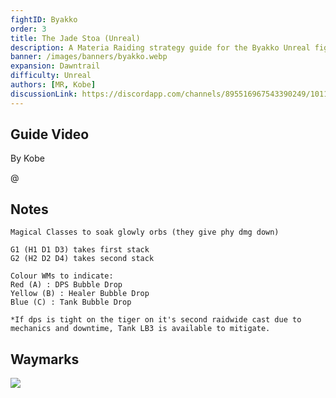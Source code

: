 ```yaml
---
fightID: Byakko
order: 3
title: The Jade Stoa (Unreal)
description: A Materia Raiding strategy guide for the Byakko Unreal fight in Final Fantasy XIV for the Materia Datacenter.
banner: /images/banners/byakko.webp
expansion: Dawntrail
difficulty: Unreal
authors: [MR, Kobe]
discussionLink: https://discordapp.com/channels/895516967543390249/1011883681222234182
---
```


## Guide Video
By Kobe

@[](https://youtu.be/fc8SmEmu5aw)

## Notes

```
Magical Classes to soak glowly orbs (they give phy dmg down)

G1 (H1 D1 D3) takes first stack
G2 (H2 D2 D4) takes second stack

Colour WMs to indicate:
Red (A) : DPS Bubble Drop
Yellow (B) : Healer Bubble Drop
Blue (C) : Tank Bubble Drop

*If dps is tight on the tiger on it's second raidwide cast due to mechanics and downtime, Tank LB3 is available to mitigate.
```

## Waymarks

![](https://github.com/user-attachments/assets/08a05d6a-adcf-4d97-8baa-a1ffa50dbb43)
